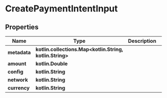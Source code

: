 
# CreatePaymentIntentInput

## Properties
Name | Type | Description | Notes
------------ | ------------- | ------------- | -------------
**metadata** | **kotlin.collections.Map&lt;kotlin.String, kotlin.String&gt;** |  | 
**amount** | **kotlin.Double** |  | 
**config** | **kotlin.String** |  |  [optional]
**network** | **kotlin.String** |  |  [optional]
**currency** | **kotlin.String** |  |  [optional]



